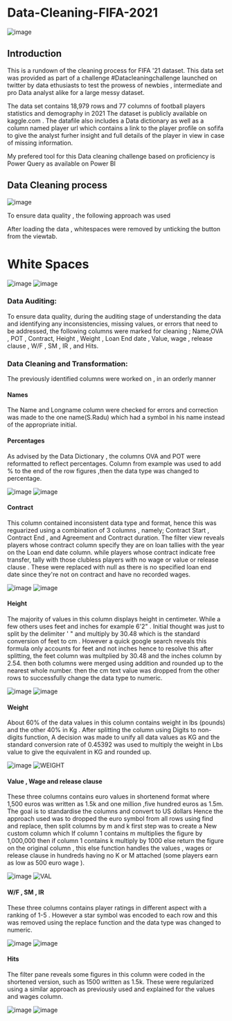 # Data-Cleaning-FIFA-2021

![image](https://user-images.githubusercontent.com/124640415/228392237-c88fbd25-04da-4f42-ba26-ea4d4ce07027.png)

## Introduction
This is a rundown of the cleaning process for FIFA '21 dataset. This data set was provided as part of a challenge #Datacleaningchallenge launched on twitter by data ethusiasts to test the prowess of newbies , intermediate and pro Data analyst alike for a large messy dataset.

The data set contains 18,979 rows and 77 columns of football players statistics and demography in 2021 The dataset is publicly available on kaggle.com . The datafile also includes a Data dictionary as well as a column named player url which contains a link to the player profile on sofifa to give the analyst furher insight and full details of the player in view in case of missing information.

My prefered tool for this Data cleaning challenge based on proficiency is Power Query as available on Power BI

## Data Cleaning process
![image](https://user-images.githubusercontent.com/124640415/228392368-38bd42eb-cfd9-466e-9281-e81be0362360.png)


To ensure data quality , the following approach was used

After loading the data , whitespaces were removed by unticking the button from the viewtab.

#                                                           White Spaces
  ![image](https://user-images.githubusercontent.com/124640415/228378535-7018372d-6e2d-4676-bff7-e22e1fd09c4c.png) ![image](https://user-images.githubusercontent.com/124640415/228378552-7e1a3b35-7d18-4a3c-8bfa-3e251b22541e.png)
  
### Data Auditing: 
To ensure data quality, during the auditing stage of understanding the data and identifying any inconsistencies, missing values, or errors that need to be addressed, the following columns were marked for cleaning ; Name,OVA , POT , Contract, Height , Weight , Loan End date , Value, wage , release clause , W/F , SM , IR , and Hits.
### Data Cleaning and Transformation:
The previously identified columns were worked on , in an orderly manner
####                                                                      Names
The Name and Longname column were checked for errors and correction was made to the one name(S.Radu) which had a symbol in his name instead of the appropriate initial.
#### Percentages
As advised by the Data Dictionary , the columns OVA and POT were reformatted to reflect percentages. Column from example was used to add % to the end of the row figures ,then the data type was changed to percentage.

![image](https://user-images.githubusercontent.com/124640415/228381751-9e59e573-25d0-496d-ad06-f9958561b816.png)   ![image](https://user-images.githubusercontent.com/124640415/228381779-ac5da5a5-cca2-481d-a3ef-aa655be989dc.png)

#### Contract
This column contained inconsistent data type and format, hence this was reguarized using a combination of 3 columns , namely; Contract Start , Contract End , and Agreement and Contract duration. The filter view reveals players whose contract column specify they are on loan tallies with the year on the Loan end date column. while players whose contract indicate free transfer, tally with those clubless players with no wage or value or release clause . These were replaced with null as there is no specified loan end date since they're not on contract and have no recorded wages. 

![image](https://user-images.githubusercontent.com/124640415/228384716-f1fe7622-0696-4d11-9c9a-71f3a6478f8a.png) ![image](https://user-images.githubusercontent.com/124640415/228384744-039f67f0-4aa1-4b2f-ba4e-6fc9a42a8dfe.png)

#### Height
The majority of values in this column displays height in centimeter. While a few others uses feet and inches for example 6'2" . Initial thought was just to split by the delimiter ' " and multiply by 30.48 which is the standard conversion of feet to cm . However a quick google search reveals this formula only accounts for feet and not inches hence to resolve this after splitting, the feet column was multplied by 30.48 and the inches column by 2.54. then both columns were merged using addition and rounded up to the nearest whole number. then the cm text value was dropped from the other rows to successfully change the data type to numeric.

![image](https://user-images.githubusercontent.com/124640415/228385569-7fb2c559-b4e6-4731-bd3d-ce4735ad3dfa.png) ![image](https://user-images.githubusercontent.com/124640415/228385652-bf2b14d8-7244-4d86-b70f-454d3b5fcb32.png)

####  Weight
About 60% of the data values in this column contains weight in lbs (pounds) and the other 40% in Kg . After splitting the column using Digits to non-digits function, A decision was made to unify all data values as KG and the standard conversion rate of 0.45392 was used to multiply the weight in Lbs value to give the equivalent in KG and rounded up.

![image](https://user-images.githubusercontent.com/124640415/228388917-50d9bc34-9509-489c-9e22-888401d5b021.png) ![WEIGHT](https://user-images.githubusercontent.com/124640415/228389245-255eec43-79f9-4144-b4ef-e257243bf3b9.JPG)

#### Value , Wage and release clause
These three columns contains euro values in shortenend format where 1,500 euros was written as 1.5k and one million ,five hundred euros as 1.5m. The goal is to standardise the columns and convert to US dollars Hence the approach used was to dropped the euro symbol from all rows using find and replace, then split columns by m and k
first step was to create a New custom column which If column 1 contains m multiplies the figure by 1,000,000 then if column 1 contains k multiply by 1000 else return the figure on the original column , this else function handles the values , wages or release clause in hundreds having no K or M attached (some players earn as low as 500 euro wage ).

![image](https://user-images.githubusercontent.com/124640415/228390048-ef7e92b5-dea6-4d4e-b8be-525c9741da42.png)  ![VAL](https://user-images.githubusercontent.com/124640415/228390295-ae9263f8-6d2e-4499-a72e-a1c24aeca5e2.JPG)

#### W/F , SM , IR
These three columns contains player ratings in different aspect with a ranking of 1-5 . However a star symbol was encoded to each row and this was removed using the replace function and the data type was changed to numeric.

![image](https://user-images.githubusercontent.com/124640415/228390475-5e95db17-0e66-458a-ad3b-3ebef94c3a5b.png) ![image](https://user-images.githubusercontent.com/124640415/228390494-569345b3-2f78-4d68-8f59-4e477c69dd36.png)


#### Hits
The filter pane reveals some figures in this column were coded in the shortened version, such as 1500 written as 1.5k. These were regularized using a similar approach as previously used and explained for the values and wages column.

![image](https://user-images.githubusercontent.com/124640415/228390648-d450cafd-49ed-4744-b25f-39d81607a41a.png)  ![image](https://user-images.githubusercontent.com/124640415/228390668-a2d11a1c-4a30-49b2-bf97-a260781f888e.png)


